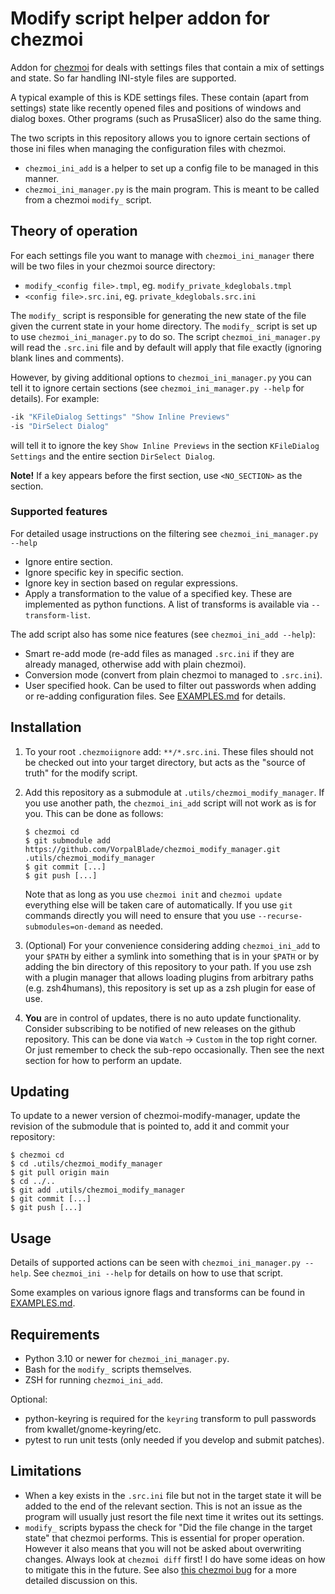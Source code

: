 # Modify script helper addon for chezmoi

Addon for [chezmoi](https://www.chezmoi.io/) for deals with settings files that
contain a mix of settings and state. So far handling INI-style files are
supported.

A typical example of this is KDE settings files. These contain (apart from
settings) state like recently opened files and positions of windows and dialog
boxes. Other programs (such as PrusaSlicer) also do the same thing.

The two scripts in this repository allows you to ignore certain sections of
those ini files when managing the configuration files with chezmoi.

* `chezmoi_ini_add` is a helper to set up a config file to be managed in this
  manner.
* `chezmoi_ini_manager.py` is the main program. This is meant to be called from
  a chezmoi `modify_` script. 

## Theory of operation

For each settings file you want to manage with `chezmoi_ini_manager` there will
be two files in your chezmoi source directory:

* `modify_<config file>.tmpl`, eg. `modify_private_kdeglobals.tmpl`
* `<config file>.src.ini`, eg. `private_kdeglobals.src.ini`

The `modify_` script is responsible for generating the new state of the file
given the current state in your home directory. The `modify_` script is set
up to use `chezmoi_ini_manager.py` to do so. The script `chezmoi_ini_manager.py`
will read the `.src.ini` file and by default will apply that file exactly
(ignoring blank lines and comments).

However, by giving additional options to `chezmoi_ini_manager.py` you can tell
it to ignore certain sections (see `chezmoi_ini_manager.py --help` for details).
For example:

```bash
-ik "KFileDialog Settings" "Show Inline Previews"
-is "DirSelect Dialog"
```

will tell it to ignore the key `Show Inline Previews` in the section
`KFileDialog Settings` and the entire section `DirSelect Dialog`.

**Note!** If a key appears before the first section, use `<NO_SECTION>` as the
section.

### Supported features

For detailed usage instructions on the filtering see `chezmoi_ini_manager.py --help`

* Ignore entire section.
* Ignore specific key in specific section.
* Ignore key in section based on regular expressions.
* Apply a transformation to the value of a specified key. These are implemented
  as python functions. A list of transforms is available via `--transform-list`.

The add script also has some nice features (see `chezmoi_ini_add --help`):

* Smart re-add mode (re-add files as managed `.src.ini` if they are already
  managed, otherwise add with plain chezmoi).
* Conversion mode (convert from plain chezmoi to managed to `.src.ini`).
* User specified hook. Can be used to filter out passwords when adding or
  re-adding configuration files. See [EXAMPLES.md](EXAMPLES.md#add-hook) for details.

## Installation

1. To your root `.chezmoiignore` add: `**/*.src.ini`. These files should not be
   checked out into your target directory, but acts as the "source of truth" for
   the modify script.
2. Add this repository as a submodule at `.utils/chezmoi_modify_manager`. If
   you use another path, the `chezmoi_ini_add` script will not work as is for you.
   This can be done as follows:
 
   ```console
   $ chezmoi cd
   $ git submodule add https://github.com/VorpalBlade/chezmoi_modify_manager.git .utils/chezmoi_modify_manager
   $ git commit [...]
   $ git push [...]
   ```

   Note that as long as you use `chezmoi init` and `chezmoi update` everything
   else will be taken care of automatically. If you use `git` commands directly
   you will need to ensure that you use `--recurse-submodules=on-demand` as needed.

3. (Optional) For your convenience considering adding `chezmoi_ini_add` to your
   `$PATH` by either a symlink into something that is in your `$PATH` or by
   adding the bin directory of this repository to your path. If you use zsh with
   a plugin manager that allows loading plugins from arbitrary paths (e.g.
   zsh4humans), this repository is set up as a zsh plugin for ease of use.

4. **You** are in control of updates, there is no auto update functionality. Consider
   subscribing to be notified of new releases on the github repository. This can be
   done via `Watch` -> `Custom` in the top right corner. Or just remember to check the
   sub-repo occasionally. Then see the next section for how to perform an update.

## Updating

To update to a newer version of chezmoi-modify-manager, update the revision of
the submodule that is pointed to, add it and commit your repository:

```console
$ chezmoi cd
$ cd .utils/chezmoi_modify_manager
$ git pull origin main
$ cd ../..
$ git add .utils/chezmoi_modify_manager
$ git commit [...]
$ git push [...]
```

## Usage

Details of supported actions can be seen with `chezmoi_ini_manager.py --help`.
See `chezmoi_ini --help` for details on how to use that script.

Some examples on various ignore flags and transforms can be found in
[EXAMPLES.md](EXAMPLES.md).

## Requirements

* Python 3.10 or newer for `chezmoi_ini_manager.py`.
* Bash for the `modify_` scripts themselves.
* ZSH for running `chezmoi_ini_add`.

Optional:

* python-keyring is required for the `keyring` transform to pull passwords from
  kwallet/gnome-keyring/etc.
* pytest to run unit tests (only needed if you develop and submit patches).

## Limitations

* When a key exists in the `.src.ini` file but not in the target state it will
  be added to the end of the relevant section. This is not an issue as the
  program will usually just resort the file next time it writes out its
  settings.
* `modify_` scripts bypass the check for "Did the file change in the target
  state" that chezmoi performs. This is essential for proper operation.
  However it also means that you will not be asked about overwriting changes.
  Always look at `chezmoi diff` first! I do have some ideas on how to mitigate
  this in the future. See also [this chezmoi bug](https://github.com/twpayne/chezmoi/issues/2244)
  for a more detailed discussion on this.
